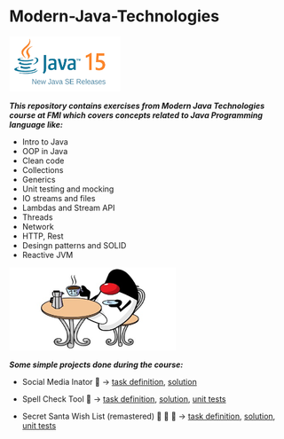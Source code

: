 # Modern-Java-Technologies

<img src="https://github.com/DenitsaStoianova/Modern-Java-Technologies/blob/master/images/java-15-releases.png" width="200" height="100">

***This repository contains exercises from Modern Java Technologies course at FMI which covers concepts related to Java Programming language like:***

- Intro to Java
- OOP in Java
- Clean code
- Collections
- Generics
- Unit testing and mocking
- IO streams and files
- Lambdas and Stream API
- Threads
- Network
- HTTP, Rest
- Desingn patterns and SOLID
- Reactive JVM


<img src="https://github.com/DenitsaStoianova/Modern-Java-Technologies/blob/master/images/java-15.jpg" width="300" height="150">

***Some simple projects done during the course:***

- Social Media Inator 📱 -> [task definition](https://github.com/DenitsaStoianova/Modern-Java-Technologies/blob/master/SocialMediaInator/README.md), [solution](https://github.com/DenitsaStoianova/Modern-Java-Technologies/tree/master/SocialMediaInator/src/bg/sofia/uni/fmi/mjt/socialmedia)

- Spell Check Tool :speech_balloon: -> [task definition](https://github.com/DenitsaStoianova/Modern-Java-Technologies/blob/master/SpellCheckTool/README.md), [solution](https://github.com/DenitsaStoianova/Modern-Java-Technologies/tree/master/SpellCheckTool/src/bg/sofia/uni/fmi/mjt/spellchecker), [unit tests](https://github.com/DenitsaStoianova/Modern-Java-Technologies/tree/master/SpellCheckTool/test/bg/sofia/uni/fmi/mjt/spellchecker)

- Secret Santa Wish List (remastered) :santa: :gift: :christmas_tree: -> [task definition](https://github.com/DenitsaStoianova/Modern-Java-Technologies/blob/master/SecretSantaWishList/README.md), [solution](https://github.com/DenitsaStoianova/Modern-Java-Technologies/tree/master/SecretSantaWishList/src/bg/sofia/uni/fmi/mjt/wish/list), [unit tests](https://github.com/DenitsaStoianova/Modern-Java-Technologies/tree/master/SecretSantaWishList/test/bg/sofia/uni/fmi/mjt/wish/list)

